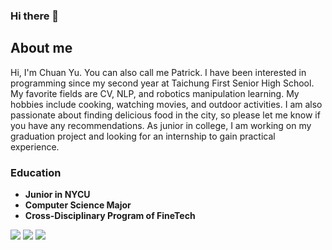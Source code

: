 ### Hi there 👋
## About me
Hi, I'm Chuan Yu. You can also call me Patrick. I have been interested in programming since my second year at Taichung First Senior High School. My favorite fields are CV, NLP, and robotics manipulation learning. My hobbies include cooking, watching movies, and outdoor activities. I am also passionate about finding delicious food in the city, so please let me know if you have any recommendations. As junior in college, I am working on my graduation project and looking for an internship to gain practical experience.


### Education
- **Junior in NYCU**
- **Computer Science Major**
- **Cross-Disciplinary Program of FineTech**


![](https://github-profile-summary-cards.vercel.app/api/cards/profile-details?username=ailuropodaWu&theme=transparent)
![](https://github-profile-summary-cards.vercel.app/api/cards/stats?username=ailuropodaWu&theme=transparent)
![](https://github-profile-summary-cards.vercel.app/api/cards/most-commit-language?username=ailuropodaWu&theme=transparent)



<!--
**ailuropodaWu/ailuropodaWu** is a ✨ _special_ ✨ repository because its `README.md` (this file) appears on your GitHub profile.

Here are some ideas to get you started:

- 🔭 I’m currently working on ...
- 🌱 I’m currently learning ...
- 👯 I’m looking to collaborate on ...
- 🤔 I’m looking for help with ...
- 💬 Ask me about ...
- 📫 How to reach me: ...
- 😄 Pronouns: ...
- ⚡ Fun fact: ...
-->
